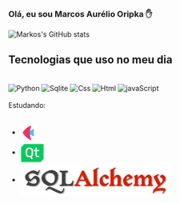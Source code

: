 ### Olá, eu sou Marcos Aurélio Oripka ✋


![Markos's GitHub stats](https://github-readme-stats.vercel.app/api?username=aureliomarkos&show_icons=true&theme=dracula)


## Tecnologias que uso no meu dia
<div style="display: inline-block"><br/>
    <img align="center" alt="Python" src="https://img.shields.io/badge/Python-3776AB?style=for-the-badge&logo=python&logoColor=white">
    <img align="center" alt="Sqlite" src="https://img.shields.io/badge/SQLite-07405E?style=for-the-badge&logo=sqlite&logoColor=white">
    <img align="center" alt="Css" src="https://img.shields.io/badge/Css-orange?style=for-the-badge&logo=css&fontColor=black">
    <img align="center" alt="Html" src="https://img.shields.io/badge/Html-orange?style=for-the-badge&logo=html&fontColor=black">
    <img align="center" alt="javaScript" src="https://img.shields.io/badge/javaScript-orange?style=for-the-badge&logo=javaScript&fontColor=black">

  <div></br>
    Estudando:
  <div></br>

- <img align="center" alt="flet" src="img/iconFlet.png">
- <img align="center" alt="qt" src="img/iconQt.png">
- <img align="center" alt="sqlAlchemy" src="img/iconSqlAlchemy.png">

 
